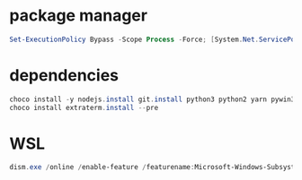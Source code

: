 # package manager

```powershell
Set-ExecutionPolicy Bypass -Scope Process -Force; [System.Net.ServicePointManager]::SecurityProtocol = [System.Net.ServicePointManager]::SecurityProtocol -bor 3072; iex ((New-Object System.Net.WebClient).DownloadString('https://chocolatey.org/install.ps1'))
```

# dependencies

```powershell
choco install -y nodejs.install git.install python3 python2 yarn pywin32 vscode vim terminus
choco install extraterm.install --pre
```

# WSL

```powershell
dism.exe /online /enable-feature /featurename:Microsoft-Windows-Subsystem-Linux /all /norestart
```